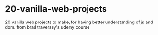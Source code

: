 # 20-vanilla-web-projects
20 vanilla web projects to make, for having better understanding of js and dom. from brad traversey's udemy course
